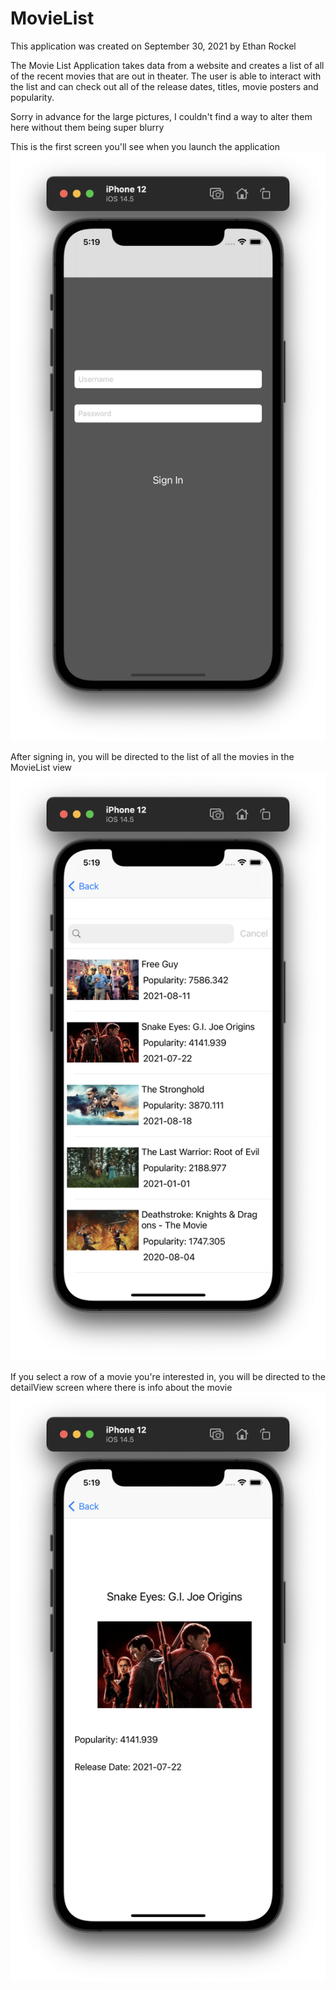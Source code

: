 # MovieList

This application was created on September 30, 2021 by Ethan Rockel



The Movie List Application takes data from a website and creates a list of all of the recent movies that are out in theater. The user is able to interact
with the list and can check out all of the release dates, titles, movie posters and popularity.

Sorry in advance for the large pictures, I couldn't find a way to alter them here without them being super blurry


This is the first screen you'll see when you launch the application
![image](Images/SignIn.png)


After signing in, you will be directed to the list of all the movies in the MovieList view
![image](Images/MovieList.png)


If you select a row of a movie you're interested in, you will be directed to the detailView screen where there is info about the movie
![image](Images/DetailView.png)
